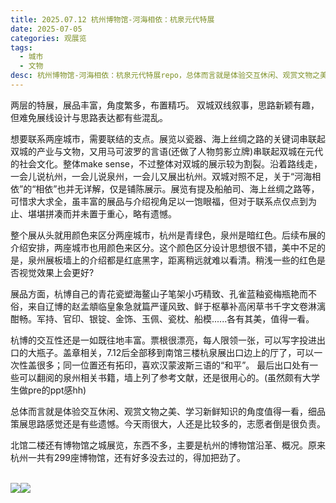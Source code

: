 ```yaml
---
title: 2025.07.12 杭州博物馆-河海相依：杭泉元代特展
date: 2025-07-05
categories: 观展览
tags: 
  - 城市
  - 文物
desc: 杭州博物馆-河海相依：杭泉元代特展repo，总体而言就是体验交互休闲、观赏文物之美、学习新鲜知识的角度值得一看，细品策展思路感觉还是有些遗憾。
---
```



两层的特展，展品丰富，角度繁多，布置精巧。
双城双线叙事，思路新颖有趣，但难免展线设计与思路表达都有些混乱。

想要联系两座城市，需要联结的支点。展览以瓷器、海上丝绸之路的关键词串联起双城的产业与文物，又用马可波罗的言语(还做了人物剪影立牌)串联起双城在元代的社会文化。整体make sense，不过整体对双城的展示较为割裂。沿着路线走，一会儿说杭州，一会儿说泉州，一会儿又展出杭州。双城对照不足，关于“河海相依”的“相依”也并无详解，仅是铺陈展示。展览有提及船舶司、海上丝绸之路等，可惜求大求全，虽丰富的展品与介绍视角足以一饱眼福，但对于联系点仅点到为止、堪堪拼凑而并未置于重心，略有遗憾。

整个展从头就用颜色来区分两座城市，杭州是青绿色，泉州是暗红色。后续布展的介绍安排，两座城市也用颜色来区分。这个颜色区分设计思想很不错，美中不足的是，泉州展板墙上的介绍都是红底黑字，距离稍远就难以看清。稍浅一些的红色是否视觉效果上会更好?

展品方面，杭博自己的青花瓷塑海鳌山子笔架小巧精致、孔雀蓝釉瓷梅瓶艳而不俗，来自辽博的赵孟頫临皇象急就篇严谨风致、鲜于枢摹补高闲草书千字文卷淋漓酣畅。军持、官印、银锭、金饰、玉佩、瓷枕、船模......各有其美，值得一看。

杭博的交互性还是一如既往地丰富。票根很漂亮，每人限领一张，可以写字投进出口的大瓶子。盖章相关，7.12后全部移到南馆三楼杭泉展出口边上的厅了，可以一次性盖很多；同一位置还有拓印，喜欢汉蒙波斯三语的“和平”。
最后出口处有一些可以翻阅的泉州相关书籍，墙上列了参考文献，还是很用心的。(虽然颇有大学生做pre的ppt感hh)

总体而言就是体验交互休闲、观赏文物之美、学习新鲜知识的角度值得一看，细品策展思路感觉还是有些遗憾。今天雨很大，人还是比较多的，志愿者倒是很负责。

北馆二楼还有博物馆之城展览，东西不多，主要是杭州的博物馆沿革、概况。原来杭州一共有299座博物馆，还有好多没去过的，得加把劲了。

<br>
<img src="https://raw.githubusercontent.com/YukinoshitaSherry/qycf_picbed/main/img/20250714233936107.png"><img src="https://raw.githubusercontent.com/YukinoshitaSherry/qycf_picbed/main/img/20250714233916122.png"><br>